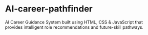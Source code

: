 # AI-career-pathfinder
AI Career Guidance System built using HTML, CSS &amp; JavaScript that provides intelligent role recommendations and future-skill pathways.
